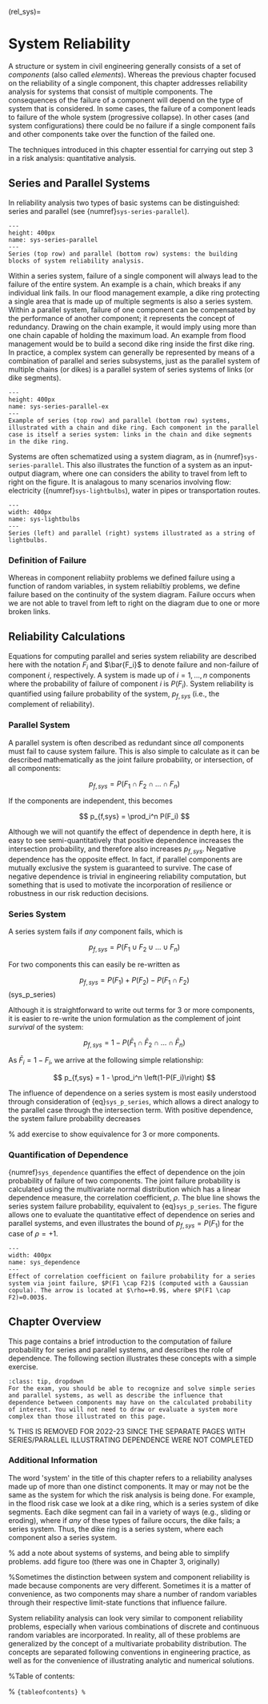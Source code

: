(rel_sys)=
# System Reliability



A structure or system in civil engineering generally consists of a set of *components* (also called *elements*). Whereas the previous chapter focused on the reliability of a single  component, this chapter addresses reliability analysis for systems that consist of multiple components. The consequences of the failure of a component will depend on the type of system that is considered. In some cases, the failure of a component leads to failure of the whole system (progressive collapse). In other cases (and system configurations) there could be no failure if a single component fails and other components take over the function of the failed one.

The techniques introduced in this chapter essential for carrying out step 3 in a risk analysis: quantitative analysis.

## Series and Parallel Systems

In reliability analysis two types of basic systems can be distinguished: series and parallel (see {numref}`sys-series-parallel`).

```{figure} ../figures/system_series_parallel.png
---
height: 400px
name: sys-series-parallel
---
Series (top row) and parallel (bottom row) systems: the building blocks of system reliability analysis.
```
Within a series system, failure of a single component will always lead to the failure of the entire system. An example is a chain, which breaks if any individual link fails. In our flood management example, a dike ring protecting a single area that is made up of multiple segments is also a series system. Within a parallel system, failure of one component can be compensated by the performance of another  component; it represents the concept of redundancy. Drawing on the chain example, it would imply using more than one chain capable of holding the maximum load. An example from flood management would be to build a second dike ring inside the first dike ring. In practice, a complex system can generally be represented by means of a combination of parallel and series subsystems, just as the parallel system of multiple chains (or dikes) is a parallel system of series systems of links (or dike segments).

```{figure} ../figures/system_series_parallel_ex.png
---
height: 400px
name: sys-series-parallel-ex
---
Example of series (top row) and parallel (bottom row) systems, illustrated with a chain and dike ring. Each component in the parallel case is itself a series system: links in the chain and dike segments in the dike ring.
```

Systems are often schematized using a system diagram, as in {numref}`sys-series-parallel`. This also illustrates the function of a system as an input-output diagram, where one can considers the ability to travel from left to right on the figure. It is analagous to many scenarios involving flow: electricity ({numref}`sys-lightbulbs`), water in pipes or transportation routes.

```{figure} ../figures/system_lightbulbs.png
---
width: 400px
name: sys-lightbulbs
---
Series (left) and parallel (right) systems illustrated as a string of lightbulbs.
```

### Definition of Failure

Whereas in component reliabiity problems we defined failure using a function of random variables, in system reliabiltiy problems, we define failure based on the continuity of the system diagram. Failure occurs when we are not able to travel from left to right on the diagram due to one or more broken links.

## Reliability Calculations

Equations for computing parallel and series system reliability are described here with the notation $F_i$ and $\bar{F_i}$ to denote failure and non-failure of component $i$, respectively. A system is made up of $i=1,...,n$ components where the probability of failure of component $i$ is $P(F_i)$. System reliability is quantified using failure probability of the system, $p_{f,sys}$ (i.e., the complement of reliability).
### Parallel System

A parallel system is often described as redundant since *all* components must fail to cause system failure. This is also simple to calculate as it can be described mathematically as the joint failure probability, or intersection, of all components:

$$
p_{f,sys} = P(F_1 \cap F_2 \cap ... \cap F_n)
$$

If the components are independent, this becomes

$$
p_{f,sys} = \prod_i^n P(F_i)
$$

Although we will not quantify the effect of dependence in depth here, it is easy to see semi-quantitatively that positive dependence increases the intersection probability, and therefore also increases $p_{f,sys}$. Negative dependence has the opposite effect. In fact, if parallel components are mutually exclusive the system is guaranteed to survive. The case of negative dependence is trivial in engineering reliability computation, but something that is used to motivate the incorporation of resilience or robustness in our risk reduction decisions.

### Series System

A series system fails if *any* component fails, which is 

$$
p_{f,sys} = P(F_1 \cup F_2 \cup ... \cup F_n)
$$

For two components this can easily be re-written as 

$$
p_{f,sys} = P(F_1) + P(F_2) - P(F_1 \cap F_2)
$$ (sys_p_series)

Although it is straightforward to write out terms for 3 or more components, it is easier to re-write the union formulation as the complement of joint *survival* of the system:

$$
p_{f,sys} = 1 - P(\bar{F}_1 \cap \bar{F}_2 \cap ... \cap \bar{F}_n)
$$

As $\bar{F}_i=1-F_i$, we arrive at the following simple relationship:

$$
p_{f,sys} = 1 - \prod_i^n \left(1-P(F_i)\right)
$$

The influence of dependence on a series system is most easily understood through consideration of {eq}`sys_p_series`, which allows a direct analogy to the parallel case through the intersection term. With positive dependence, the system failure probability decreases 

% add exercise to show equivalence for 3 or more components.

### Quantification of Dependence

{numref}`sys_dependence` quantifies the effect of dependence on the join probability of failure of two components. The joint failure probability is calculated using the multivariate normal distribution which has a linear dependence measure, the correlation coefficient, $\rho$. The blue line shows the series system failure probability, equivalent to {eq}`sys_p_series`. The figure allows one to evaluate the quantitative effect of dependence on series and parallel systems, and even illustrates the bound of $p_{f,sys}=P(F_1)$ for the case of $\rho=+1$.


```{figure} ../figures/system-corr-coeff.PNG
---
width: 400px
name: sys_dependence
---
Effect of correlation coefficient on failure probability for a series system via joint failure, $P(F1 \cap F2)$ (computed with a Gaussian copula). The arrow is located at $\rho=+0.9$, where $P(F1 \cap F2)=0.003$.
```

## Chapter Overview

This page contains a brief introduction to the computation of failure probability for series and parallel systems, and describes the role of dependence. The following section illustrates these concepts with a simple exercise.

```{admonition} MUDE Exam Information
:class: tip, dropdown
For the exam, you should be able to recognize and solve simple series and parallel systems, as well as describe the influence that dependence between components may have on the calculated probability of interest. You will not need to draw or evaluate a system more complex than those illustrated on this page.
```
% THIS IS REMOVED FOR 2022-23 SINCE THE SEPARATE PAGES WITH SERIES/PARALLEL ILLUSTRATING DEPENDENCE WERE NOT COMPLETED
<!-- This chapter contains a brief introduction to the computation of failure probability for series and parallel systems, and illustrates the role of dependence. The final section illustrates these concepts with a simple exercise.

```{admonition} MUDE Exam Information
:class: tip, dropdown
For the exam, you should be able to recognize and solve simple series and parallel systems, as well as describe the influence that dependence between components may have on the calculated probability of interest. You will not need to draw or evaluate a system more complex than those illustrated on this page.
``` -->

### Additional Information

The word 'system' in the title of this chapter refers to a reliability analyses made up of more than one distinct components. It may or may not be the same as the system for which the risk analysis is being done. For example, in the flood risk case we look at a dike ring, which is a series system of dike segments. Each dike segment can fail in a variety of ways (e.g., sliding or eroding), where if *any* of these types of failure occurs, the dike fails; a series system. Thus, the dike ring is a series system, where each component also a series system.

% add a note about systems of systems, and being able to simplify problems. add figure too (there was one in Chapter 3, originally)

%Sometimes the distinction between system and component reliability is made because components are very different. Sometimes it is a matter of convenience, as two components may share a number of random variables through their respective limit-state functions that influence failure.

System reliability analysis can look very similar to component reliability problems, especially when various combinations of discrete and continuous random variables are incorporated. In reality, all of these problems are generalized by the concept of a multivariate probability distribution. The concepts are separated following conventions in engineering practice, as well as for the convenience of illustrating analytic and numerical solutions.

%Table of contents:

% ```{tableofcontents}
% ```